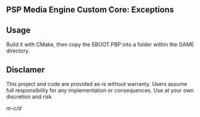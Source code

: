 ## PSP Media Engine Custom Core: Exceptions

## Usage
Build it with CMake, then copy the EBOOT.PBP into a folder within the GAME directory.  

## Disclamer
This project and code are provided as-is without warranty. Users assume full responsibility for any implementation or consequences. Use at your own discretion and risk


*m-c/d*
